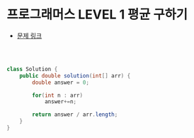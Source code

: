 # 프로그래머스 LEVEL 1 평균 구하기

- [문제 링크](https://programmers.co.kr/learn/courses/30/lessons/12944?language=java)

</br>

```java

class Solution {
    public double solution(int[] arr) {
        double answer = 0;

        for(int n : arr)
            answer+=n;

        return answer / arr.length;
    }
}


```
